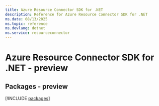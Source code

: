```yaml
---
title: Azure Resource Connector SDK for .NET
description: Reference for Azure Resource Connector SDK for .NET
ms.date: 08/13/2025
ms.topic: reference
ms.devlang: dotnet
ms.service: resourceconnector
---
```

# Azure Resource Connector SDK for .NET - preview
## Packages - preview
[!INCLUDE [packages](resource-connector-index.md)]